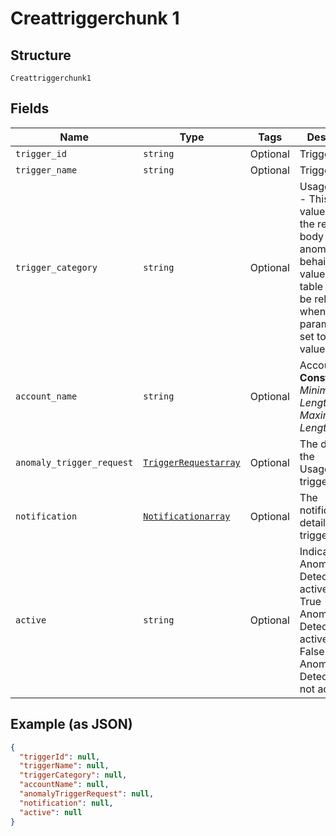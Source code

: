 
# Creattriggerchunk 1

## Structure

`Creattriggerchunk1`

## Fields

| Name | Type | Tags | Description |
|  --- | --- | --- | --- |
| `trigger_id` | `string` | Optional | Trigger ID |
| `trigger_name` | `string` | Optional | Trigger Name |
| `trigger_category` | `string` | Optional | UsageAnomaly - This is the value to use in the request body to detect anomalous behaivior. The values in this table will only be relevant when this parameter is set to this value. |
| `account_name` | `string` | Optional | Account name<br>**Constraints**: *Minimum Length*: `3`, *Maximum Length*: `32` |
| `anomaly_trigger_request` | [`TriggerRequestarray`](../../doc/models/trigger-requestarray.md) | Optional | The details of the UsageAnomaly trigger. |
| `notification` | [`Notificationarray`](../../doc/models/notificationarray.md) | Optional | The notification details of the trigger. |
| `active` | `string` | Optional | Indicates Anomaly Detection is active<br />True - Anomaly Detection is active<br />False - Anomaly Detection is not active |

## Example (as JSON)

```json
{
  "triggerId": null,
  "triggerName": null,
  "triggerCategory": null,
  "accountName": null,
  "anomalyTriggerRequest": null,
  "notification": null,
  "active": null
}
```

